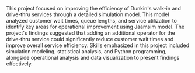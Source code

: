 This project focused on improving the efficiency of Dunkin's walk-in and drive-thru services through a detailed simulation model. This model analyzed customer wait times, queue lengths, and service utilization to identify key areas for operational improvement using Jaamsim model. The project's findings suggested that adding an additional operator for the drive-thru service could significantly reduce customer wait times and improve overall service efficiency. Skills emphasized in this project included simulation modeling, statistical analysis, and Python programming, alongside operational analysis and data visualization to present findings effectively.
